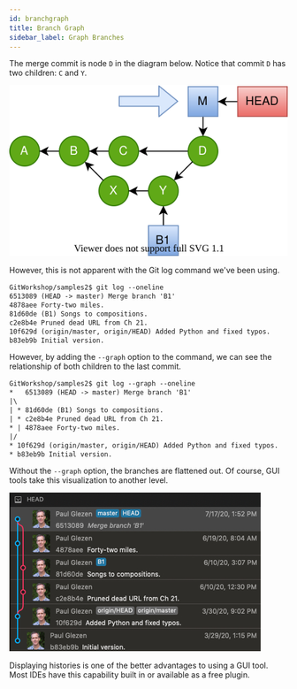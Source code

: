 ```yaml
---
id: branchgraph
title: Branch Graph
sidebar_label: Graph Branches
---
```


The merge commit is node `D` in the diagram below.
Notice that commit `D` has two children: `C` and `Y`.

![Merge Commit](/git/images/noConflict08.svg)

However, this is not apparent with the Git log command we've been using.

```console
GitWorkshop/samples2$ git log --oneline
6513089 (HEAD -> master) Merge branch 'B1'
4878aee Forty-two miles.
81d60de (B1) Songs to compositions.
c2e8b4e Pruned dead URL from Ch 21.
10f629d (origin/master, origin/HEAD) Added Python and fixed typos.
b83eb9b Initial version.
```

However, by adding the `--graph` option to the command, we can see
the relationship of both children to the last commit.

```console
GitWorkshop/samples2$ git log --graph --oneline
*   6513089 (HEAD -> master) Merge branch 'B1'
|\
| * 81d60de (B1) Songs to compositions.
| * c2e8b4e Pruned dead URL from Ch 21.
* | 4878aee Forty-two miles.
|/
* 10f629d (origin/master, origin/HEAD) Added Python and fixed typos.
* b83eb9b Initial version.
```

Without the `--graph` option, the branches are flattened out.
Of course, GUI tools take this visualization to another level.

![GUI History](/git/images/noConflict09.jpg)

Displaying histories is one of the better advantages to using a GUI
tool.  Most IDEs have this capability built in or available as a
free plugin.
